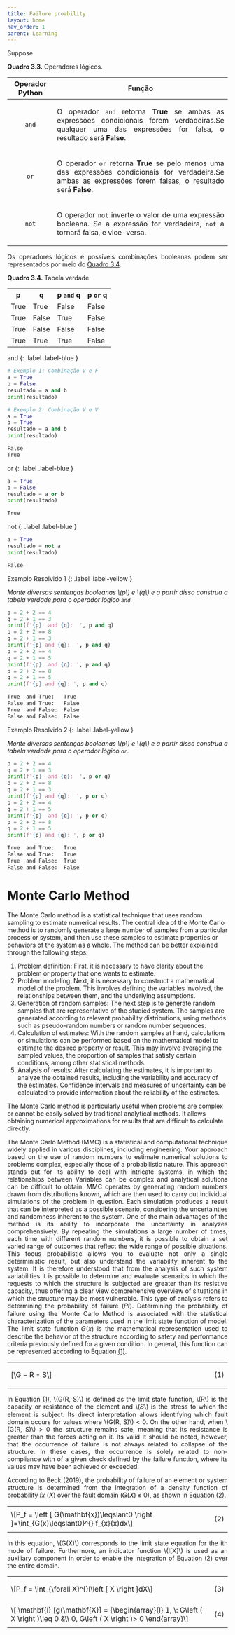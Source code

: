 ```yaml
---
title: Failure proability
layout: home
nav_order: 1
parent: Learning
---
```


<!--Don't delete this script-->
<script src = "https://polyfill.io/v3/polyfill.min.js?features=es6"></script>
<script id = "MathJax-script" async src="https://cdn.jsdelivr.net/npm/mathjax@3/es5/tex-mml-chtml.js"></script>
<!--Don't delete this script-->

<p align = "justify">
Suppose
</p>

<p align = "justify" id = "qua33"><b>Quadro 3.3.</b> Operadores lógicos.</p>
<table>
<thead>
  <tr>
    <th>Operador Python</th>
    <th>Função</th>
  </tr>
</thead>
<tbody>
  <tr>
    <td><center><code>and</code></center></td>
    <td><p align = "justify">O operador <code>and</code> retorna <b>True</b> se ambas as expressões condicionais forem verdadeiras.Se qualquer uma das expressões for falsa, o resultado será <b>False</b>.</p></td>
  </tr>
  <tr>
    <td><center><code>or</code></center></td>
    <td><p align = "justify">O operador <code>or</code> retorna <b>True</b> se pelo menos uma das expressões condicionais for verdadeira.Se ambas as expressões forem falsas, o resultado será <b>False</b>.</p></td>
  </tr>
  <tr>
    <td><center><code>not</code></center></td>
    <td><p align = "justify">O operador <code>not</code> inverte o valor de uma expressão booleana. Se a expressão for verdadeira, <code>not</code> a tornará falsa, e vice-versa.</p></td>
  </tr>
</tbody>
</table>

<p align = "justify">
Os operadores lógicos e possíveis combinações booleanas podem ser representados por meio do <a href = "#qua34">Quadro 3.4</a>.
</p>

<p align = "justify" id = "qua34"><b>Quadro 3.4.</b> Tabela verdade.</p>
<table>
    <tr>
        <th>p</th>
        <th>q</th>
        <th>p <code>and</code> q</th>
        <th>p <code>or</code> q</th>
    </tr>
    <tr>
        <td>True</td>
        <td>True</td>
        <td>False</td>
        <td>False</td>
    </tr>
    <tr>
        <td>True</td>
        <td>False</td>
        <td>True</td>
        <td>False</td>
    </tr>
    <tr>
        <td>True</td>
        <td>False</td>
        <td>False</td>
        <td>False</td>
    </tr>
    <tr>
        <td>True</td>
        <td>True</td>
        <td>True</td>
        <td>False</td>
    </tr>
</table>

and
{: .label .label-blue }

```python
# Exemplo 1: Combinação V e F
a = True
b = False
resultado = a and b
print(resultado)

# Exemplo 2: Combinação V e V
a = True
b = True
resultado = a and b
print(resultado)
```
```cmd
False
True
```

or
{: .label .label-blue }

```python
a = True
b = False
resultado = a or b
print(resultado)
```
```cmd
True
```

not
{: .label .label-blue }

```python
a = True
resultado = not a
print(resultado)
```
```cmd
False
```

Exemplo Resolvido 1
{: .label .label-yellow }

<p align = "justify">
    <i>
    Monte diversas sentenças booleanas \(p\) e \(q\) e a partir disso construa a tabela verdade para o operador lógico <code>and</code>.
    </i>
</p>

```python
p = 2 + 2 == 4
q = 2 + 1 == 3
print(f'{p}  and {q}:  ', p and q)
p = 2 + 2 == 8
q = 2 + 1 == 3
print(f'{p} and {q}:  ', p and q)
p = 2 + 2 == 4
q = 2 + 1 == 5
print(f'{p}  and {q}: ', p and q)
p = 2 + 2 == 8
q = 2 + 1 == 5
print(f'{p} and {q}: ', p and q)
```
```cmd
True  and True:   True
False and True:   False
True  and False:  False
False and False:  False
```

Exemplo Resolvido 2
{: .label .label-yellow }

<p align = "justify">
    <i>
    Monte diversas sentenças booleanas \(p\) e \(q\) e a partir disso construa a tabela verdade para o operador lógico <code>or</code>.
    </i>
</p>

```python
p = 2 + 2 == 4
q = 2 + 1 == 3
print(f'{p}  and {q}:  ', p or q)
p = 2 + 2 == 8
q = 2 + 1 == 3
print(f'{p} and {q}:  ', p or q)
p = 2 + 2 == 4
q = 2 + 1 == 5
print(f'{p}  and {q}: ', p or q)
p = 2 + 2 == 8
q = 2 + 1 == 5
print(f'{p} and {q}: ', p or q)
```
```cmd
True  and True:   True
False and True:   True
True  and False:  True
False and False:  False
```

# Monte Carlo Method

The Monte Carlo method is a statistical technique that uses random sampling to estimate numerical results.
The central idea of the Monte Carlo method is to randomly generate a large number of samples from a particular process or system, and then use these samples to estimate properties or behaviors of the system as a whole.
The method can be better explained through the following steps:

1. Problem definition: First, it is necessary to have clarity about the problem or property that one wants to estimate.
2. Problem modeling: Next, it is necessary to construct a mathematical model of the problem. This involves defining the variables involved, the relationships between them, and the underlying assumptions.
3. Generation of random samples: The next step is to generate random samples that are representative of the studied system. The samples are generated according to relevant probability distributions, using methods such as pseudo-random numbers or random number sequences.
4. Calculation of estimates: With the random samples at hand, calculations or simulations can be performed based on the mathematical model to estimate the desired property or result. This may involve averaging the sampled values, the proportion of samples that satisfy certain conditions, among other statistical methods.
5. Analysis of results: After calculating the estimates, it is important to analyze the obtained results, including the variability and accuracy of the estimates. Confidence intervals and measures of uncertainty can be calculated to provide information about the reliability of the estimates.

The Monte Carlo method is particularly useful when problems are complex or cannot be easily solved by traditional analytical methods. It allows obtaining numerical approximations for results that are difficult to calculate directly.

<p align = "justify">
The Monte Carlo Method (MMC) is a statistical and computational technique
widely applied in various disciplines, including engineering. Your approach
based on the use of random numbers to estimate numerical solutions to problems
complex, especially those of a probabilistic nature. This approach stands out
for its ability to deal with intricate systems, in which the relationships between
Variables can be complex and analytical solutions can be difficult to obtain.
MMC operates by generating random numbers drawn from distributions
known, which are then used to carry out individual simulations of the problem
in question. Each simulation produces a result that can be interpreted as a
possible scenario, considering the uncertainties and randomness inherent to the system.
One of the main advantages of the method is its ability to incorporate the
uncertainty in analyzes comprehensively. By repeating the simulations a large number
of times, each time with different random numbers, it is possible to obtain a set
varied range of outcomes that reflect the wide range of possible situations. This focus
probabilistic allows you to evaluate not only a single deterministic result, but also
understand the variability inherent to the system.
It is therefore understood that from the analysis of such system variabilities it is
possible to determine and evaluate scenarios in which the requests to which the structure is
subjected are greater than its resistive capacity, thus offering a clear view
comprehensive overview of situations in which the structure may be most vulnerable. This type of analysis
refers to determining the probability of failure (𝑃𝑓).
Determining the probability of failure using the Monte Carlo Method is
associated with the statistical characterization of the parameters used in the limit state function
of model. The limit state function 𝐺(𝑥) is the mathematical representation used to
describe the behavior of the structure according to safety and performance criteria
previously defined for a given condition. In general, this function can be
represented according to Equation <a href="#eq1">(1)</a>.
  
 <table border = "0" style = "width: 100%;">
 <tr>
   <td align = "left" style = "width: 95%;">[\G = R - S\]</td>
   <td align = "right" style = "width: 5%;"><p id = "eq1">(1)</p></td>
 </tr>
</table>

<p align = "justify">
In Equation <a href="#eq1">(1)</a>, \(G(R, S)\) is defined as the limit state function, \(R\) is the
capacity or resistance of the element and \(𝑆\) is the stress to which the element is
subject. Its direct interpretation allows identifying which fault domain occurs for
values where \(G(R, S)\) < 0. On the other hand, when \(G(R, S)\) > 0 the structure remains
safe, meaning that its resistance is greater than the forces acting on it. Its valid
It should be noted, however, that the occurrence of failure is not always related to collapse
of the structure. In these cases, the occurrence is solely related to non-compliance with
of a given check defined by the failure function, where its values may have
been achieved or exceeded.
  
<p align = "justify">
According to Beck (2019), the probability of failure of an element or system
structure is determined from the integration of a density function of
probability 𝑓𝑥
(𝑋) over the fault domain (𝐺(𝑋) ≤ 0), as shown in
Equation <a href="#eq1">(2)</a>.  
  
<table border = "0" style = "width: 100%;">
  <tr>
    <td align = "left" style = "width: 95%;">\[P_f = \left [ G(\mathbf{x})\leqslant0 \right ]=\int_{G(x)\leqslant0}^{} f_{x}(x)dx\]</td>
    <td align = "right" style = "width: 5%;"><p id = "eq1">(2)</p></td>
  </tr>
</table>
 
<p align = "justify">
In this equation, \(G(X)\) corresponds to the limit state equation for the ith mode
of failure. Furthermore, an indicator function \(I[X]\) is used as an auxiliary component
in order to enable the integration of Equation <a href="#eq1">(2)</a> over the entire domain.


<table border = "0" style = "width: 100%;">
  <tr>
    <td align = "left" style = "width: 95%;">\[P_f = \int_{\forall X}^{}I\left [ X \right ]dX\]</td>
    <td align = "right" style = "width: 5%;"><p id = "eq3">(3)</p></td>
  </tr>
  <tr>
    <td align = "left" style = "width: 95%;">\[ \mathbf{I} [g(\mathbf{X}] = {\begin{array}{l} 1, \: G\left ( X \right )\leq 0 &\\ 0, G\left ( X \right )> 0 \end{array}\]</td>
    <td align = "right" style = "width: 5%;"><p id = "eq4">(4)</p></td>
  </tr>
</table>



